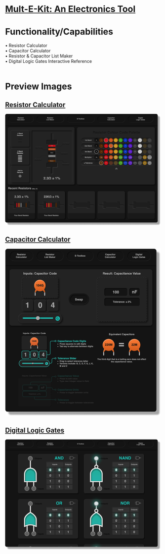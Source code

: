 # [Mult-E-Kit: An Electronics Tool](https://michaeltr7.github.io/Mult-E-Kit/index.html)

<h1>Functionality/Capabilities</h1>
• Resistor Calculator <br>
• Capacitor Calculator<br>
• Resistor & Capacitor List Maker<br>
• Digital Logic Gates Interactive Reference<br>
<br>
<h1>Preview Images</h1>

## [Resistor Calculator](https://michaeltr7.github.io/Mult-E-Kit/Resistor_Calculator.html)

[<img src="./Preview Images/Resistor_Calculator_Preview_Page_3.png" width = "1000">](https://michaeltr7.github.io/Mult-E-Kit/Resistor_Calculator.html)

## [Capacitor Calculator](https://michaeltr7.github.io/Mult-E-Kit/Capacitor_Calculator.html)

[<img src="./Preview Images/Capacitor_Calculator_Preview_Page.png" width = "1000">](https://michaeltr7.github.io/Mult-E-Kit/Capacitor_Calculator.html)


## [Digital Logic Gates](https://michaeltr7.github.io/Mult-E-Kit/Digital_Logic_Gates.html)

[<img src="./Preview Images/Digital_Logic_Gates_Preview_Page.png" width = "1000">](https://michaeltr7.github.io/Mult-E-Kit/Digital_Logic_Gates.html)

